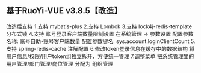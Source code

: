 ## 基于RuoYi-VUE v3.8.5【改造】
改造后支持
1.支持 mybatis-plus
2.支持 Lombok
3.支持 lock4j-redis-template 分布式锁
4.支持 账号登录客户端数量限制设置 在系统管理 -> 参数设置
配置参数名称: 账号自助-账号客户端数量
配置参数键名: sys.account.loginClientCount
5.支持 spring-redis-cache 注解配置
6.修改token登录信息在缓存中的数据结构
将用户信息/权限/用户token组独立拆开，方便统一管理
7.调整菜单 把系统管理里的 用户管理/部门管理/岗位管理 分配为 组织管理